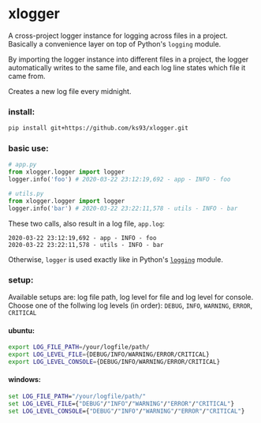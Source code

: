 # xlogger

A cross-project logger instance for logging across files in a project. Basically a convenience layer on top of Python's `logging` module. 

By importing the logger instance into different files in a project, the logger automatically writes to the same file, and each log line states which file it came from.

Creates a new log file every midnight.

### install:
```bash
pip install git+https://github.com/ks93/xlogger.git
```

### basic use:
```python
# app.py
from xlogger.logger import logger
logger.info('foo') # 2020-03-22 23:12:19,692 - app - INFO - foo
```

```python
# utils.py
from xlogger.logger import logger
logger.info('bar') # 2020-03-22 23:22:11,578 - utils - INFO - bar
```

These two calls, also result in a log file, `app.log`:
```
2020-03-22 23:12:19,692 - app - INFO - foo
2020-03-22 23:22:11,578 - utils - INFO - bar
```

Otherwise, `logger` is used exactly like in Python's [`logging`](https://docs.python.org/3.7/library/logging.html) module.

### setup:
Available setups are: log file path, log level for file and log level for console.
Choose one of the follwing log levels (in order): `DEBUG`, `INFO`, `WARNING`, `ERROR`, `CRITICAL`

#### ubuntu:
```bash
export LOG_FILE_PATH=/your/logfile/path/
export LOG_LEVEL_FILE={DEBUG/INFO/WARNING/ERROR/CRITICAL}
export LOG_LEVEL_CONSOLE={DEBUG/INFO/WARNING/ERROR/CRITICAL}
```

#### windows:
```cmd
set LOG_FILE_PATH="/your/logfile/path/"
set LOG_LEVEL_FILE={"DEBUG"/"INFO"/"WARNING"/"ERROR"/"CRITICAL"}
set LOG_LEVEL_CONSOLE={"DEBUG"/"INFO"/"WARNING"/"ERROR"/"CRITICAL"}
```
